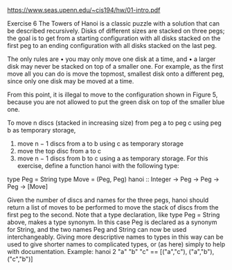 https://www.seas.upenn.edu/~cis194/hw/01-intro.pdf

Exercise 6 The Towers of Hanoi is a classic puzzle with a solution
that can be described recursively. Disks of different sizes are stacked
on three pegs; the goal is to get from a starting configuration with
all disks stacked on the first peg to an ending configuration with all
disks stacked on the last peg.

The only rules are
• you may only move one disk at a time, and
• a larger disk may never be stacked on top of a smaller one.
For example, as the first move all you can do is move the topmost,
smallest disk onto a different peg, since only one disk may be moved
at a time.

From this point, it is illegal to move to the configuration shown in
Figure 5, because you are not allowed to put the green disk on top of
the smaller blue one.

To move n discs (stacked in increasing size) from peg a to peg c
using peg b as temporary storage,
1. move n − 1 discs from a to b using c as temporary storage
2. move the top disc from a to c
3. move n − 1 discs from b to c using a as temporary storage.
For this exercise, define a function hanoi with the following type:

type Peg = String
type Move = (Peg, Peg)
hanoi :: Integer -> Peg -> Peg -> Peg -> [Move]

Given the number of discs and names for the three pegs, hanoi
should return a list of moves to be performed to move the stack of
discs from the first peg to the second.
Note that a type declaration, like type Peg = String above, makes
a type synonym. In this case Peg is declared as a synonym for String,
and the two names Peg and String can now be used interchangeably.
Giving more descriptive names to types in this way can be used to
give shorter names to complicated types, or (as here) simply to help
with documentation.
Example: hanoi 2 "a" "b" "c" == [("a","c"), ("a","b"), ("c","b")]
